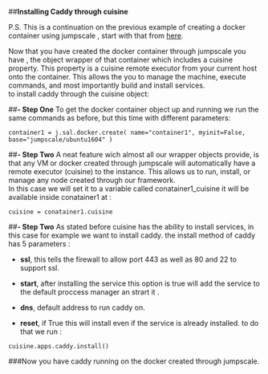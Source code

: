 ##__Installing Caddy through cuisine__

P.S. This is a continuation on the previous example of creating a docker container using jumpscale , start with that from [here]().  

Now that you have created the docker container through jumpscale you have , the object wrapper of that container
which includes a cuisine property. This property is a cuisine remote executor from your current host onto the container.
This allows the you to manage the machine, execute commands, and most importantly build and install services.  
to install caddy through the cuisine object:  

##__- Step One__
To get the docker container object up and running we run the same commands as before, but this time with different parameters:  
```
container1 = j.sal.docker.create( name="container1", myinit=False,  base="jumpscale/ubuntu1604" )
```



##__- Step Two__
A neat feature wich almost all our wrapper objects provide, is that any VM or docker created through jumpscale will
automatically have a remote executor (cuisine) to the instance. This allows us to run, install, or manage any node created through our framework.  
In this case we will set it to a variable called conatainer1_cuisine it will be available inside conatainer1 at :
```
cuisine = conatainer1.cuisine
```  

##__- Step Two__
As stated before cuisine has the ability to install services, in this case for example we want to install caddy.
the install method of caddy has 5 parameters :
 - **ssl**, this tells the firewall to allow port 443 as well as 80 and 22 to support ssl.

 - **start**, after installing the service this option is true will add the service to the default proccess manager an strart it .  

 - **dns**,  default address to run caddy on.

 - **reset**, if True this will install even if the service is already installed.
to do that we run :  
```
cuisine.apps.caddy.install()
```

###Now you have caddy running on the docker created through jumpscale.
